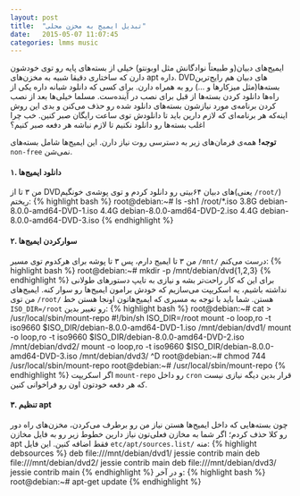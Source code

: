 ```yaml
---
layout: post
title:  "تبدیل ایمیج به مخزن محلی"
date:   2015-05-07 11:07:45
categories: lmms music
---
```

ایمیج‌های دبیان(و طبیعتاً نوادگانش مثل اوبونتو) خیلی از بسته‌های پایه رو توی خودشون دارن که ساختاری دقیقا شبیه به مخزن‌های apt داره. DVDهای دبیان هم رایج‌ترین بسته‌ها(مثل میزکارها و ...) رو به همراه دارن. برای کسی که دانلود شبانه داره یکی از راه‌ها دانلود کردن بسته‌ها از قبل برای نصب در آینده‌ست. مسلما خیلی‌ها بعد از نصب کردن برنامه‌ی مورد نیازشون بسته‌های دانلود شده رو حذف می‌کنن و بدی این روش اینه‌که هر برنامه‌ای که لازم دارین باید تا دانلودش توی ساعت رایگان صبر کنین. خب چرا اغلب بسته‌ها رو دانلود نکنیم تا لازم نباشه هر دفعه صبر کنیم؟
<!-- ادامه -->

**توجه!** همه‌ی فرمان‌های زیر به دسترسی روت نیاز دارن. این ایمیج‌ها شامل بسته‌های `non-free` نمی‌شن.

#### ۱. دانلود ایمیج‌ها ####
من ۳ تا از DVDهای دبیان ۶۴بیتی رو دانلود کردم و توی پوشه‌ی خونگیم(یعنی `/root/`) ریختم:
{% highlight bash %}
root@debian:~# ls -sh1 /root/*.iso
3.8G debian-8.0.0-amd64-DVD-1.iso
4.4G debian-8.0.0-amd64-DVD-2.iso
4.4G debian-8.0.0-amd64-DVD-3.iso
{% endhighlight %}

#### ۲. سوارکردن ایمیج‌ها ####
من ۳ تا ایمیج دارم، پس ۳ تا پوشه برای هرکدوم توی مسیر `/mnt/` درست می‌کنم:
{% highlight bash %}
root@debian:~# mkdir -p /mnt/debian/dvd{1,2,3}
{% endhighlight %}
برای این که کار راحت‌تر بشه و نیازی به تایپ دستورهای طولانی نداشته باشیم، یه اسکریپت می‌سازیم که خودش برامون ایمیج‌ها رو سوار کنه. ایمیج‌های من توی `/root/` هستن. شما باید با توجه به مسیری که ایمیج‌هاتون اونجا هستن خط `ISO_DIR=/root` رو تغییر بدین:
{% highlight bash %}
root@debian:~# cat > /usr/local/sbin/mount-repo
#!/bin/sh
ISO_DIR=/root
mount -o loop,ro -t iso9660 $ISO_DIR/debian-8.0.0-amd64-DVD-1.iso /mnt/debian/dvd1/
mount -o loop,ro -t iso9660 $ISO_DIR/debian-8.0.0-amd64-DVD-2.iso /mnt/debian/dvd2/
mount -o loop,ro -t iso9660 $ISO_DIR/debian-8.0.0-amd64-DVD-3.iso /mnt/debian/dvd3/
^D
root@debian:~# chmod 744 /usr/local/sbin/mount-repo
root@debian:~# /usr/local/sbin/mount-repo
{% endhighlight %}
اگر اسکریپت `mount-repo` رو داخل `cron` قرار بدین دیگه نیازی نیست که هر دفعه خودتون اون رو فراخوانی کنین.

#### ۳. تنظیم apt ####
چون بسته‌هایی که داخل ایمیج‌ها هستن نیاز من رو برطرف می‌کردن، مخزن‌های راه دور رو کلا حذف کردم؛ اگر شما به مخازن فعلی‌تون نیاز دارین خطوط زیر رو به فایل مخازن apt فقط اضافه کنین. این فایل `etc/apt/sources.list/` منه:
{% highlight debsources %}
deb file:///mnt/debian/dvd1/ jessie contrib main
deb file:///mnt/debian/dvd2/ jessie contrib main
deb file:///mnt/debian/dvd3/ jessie contrib main
{% endhighlight %}
و در آخر:
{% highlight bash %}
root@debian:~# apt-get update
{% endhighlight %}
